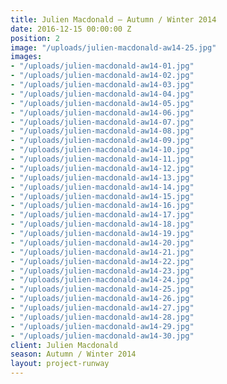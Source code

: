 ```yaml
---
title: Julien Macdonald — Autumn / Winter 2014
date: 2016-12-15 00:00:00 Z
position: 2
image: "/uploads/julien-macdonald-aw14-25.jpg"
images:
- "/uploads/julien-macdonald-aw14-01.jpg"
- "/uploads/julien-macdonald-aw14-02.jpg"
- "/uploads/julien-macdonald-aw14-03.jpg"
- "/uploads/julien-macdonald-aw14-04.jpg"
- "/uploads/julien-macdonald-aw14-05.jpg"
- "/uploads/julien-macdonald-aw14-06.jpg"
- "/uploads/julien-macdonald-aw14-07.jpg"
- "/uploads/julien-macdonald-aw14-08.jpg"
- "/uploads/julien-macdonald-aw14-09.jpg"
- "/uploads/julien-macdonald-aw14-10.jpg"
- "/uploads/julien-macdonald-aw14-11.jpg"
- "/uploads/julien-macdonald-aw14-12.jpg"
- "/uploads/julien-macdonald-aw14-13.jpg"
- "/uploads/julien-macdonald-aw14-14.jpg"
- "/uploads/julien-macdonald-aw14-15.jpg"
- "/uploads/julien-macdonald-aw14-16.jpg"
- "/uploads/julien-macdonald-aw14-17.jpg"
- "/uploads/julien-macdonald-aw14-18.jpg"
- "/uploads/julien-macdonald-aw14-19.jpg"
- "/uploads/julien-macdonald-aw14-20.jpg"
- "/uploads/julien-macdonald-aw14-21.jpg"
- "/uploads/julien-macdonald-aw14-22.jpg"
- "/uploads/julien-macdonald-aw14-23.jpg"
- "/uploads/julien-macdonald-aw14-24.jpg"
- "/uploads/julien-macdonald-aw14-25.jpg"
- "/uploads/julien-macdonald-aw14-26.jpg"
- "/uploads/julien-macdonald-aw14-27.jpg"
- "/uploads/julien-macdonald-aw14-28.jpg"
- "/uploads/julien-macdonald-aw14-29.jpg"
- "/uploads/julien-macdonald-aw14-30.jpg"
client: Julien Macdonald
season: Autumn / Winter 2014
layout: project-runway
---
```


